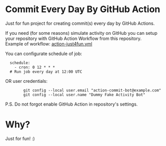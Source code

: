 # Commit Every Day By GitHub Action
Just for fun project for creating commit(s) every day by GitHub Actions.  

If you need (for some reasons) simulate activity on GitHub you can setup your repository with GitHub Action Workflow from this repository.  
Example of workflow: [action-just4fun.yml](https://github.com/AlekseySpiridonov/commitEveryDayByGitHubActions/blob/master/.github/workflows/action-just4fun.yml)  
  
You can configurate schedule of job:
```
  schedule:
    - cron: 0 12 * * *
  # Run job every day at 12:00 UTC
```
OR user credentials:
```
        git config --local user.email "action-commit-bot@example.com"
        git config --local user.name "Dummy Fake Activity Bot"
```
  
P.S. Do not forgot enable GitHub Action in repository's settings.
# Why?
Just for fun! :)
